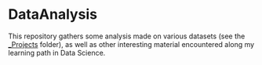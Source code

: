 # DataAnalysis
This repository gathers some analysis made on various datasets (see the [_Projects](_Projects/) folder), as well as other interesting material encountered along my learning path in Data Science.
